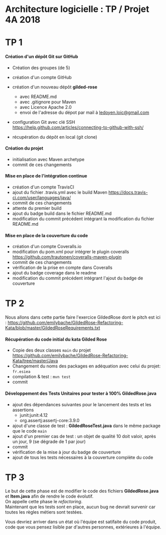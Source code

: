 # Architecture logicielle : TP / Projet 4A 2018

# TP 1
#### Création d'un dépôt Git sur GitHub
* Création des groupes (de 5)

* création d'un compte GitHub
* création d'un nouveau dépôt **gilded-rose**
  * avec README.md
  * avec .gitignore pour Maven
  * avec Licence Apache 2.0
  * envoi de l'adresse du dépot par mail à ledoyen.loic@gmail.com
* configuration Git avec clé SSH https://help.github.com/articles/connecting-to-github-with-ssh/
* récupération du dépôt en local (git clone)

#### Création du projet
* initialisation avec Maven archetype
* commit de ces changements

#### Mise en place de l'intégration continue
* création d'un compte TravisCI
* ajout du fichier .travis.yml avec le build Maven https://docs.travis-ci.com/user/languages/java/
* commit de ces changements
* attente du premier build
* ajout du badge build dans le fichier README.md
* modification du commit précédent intégrant la modification du fichier README.md

#### Mise en place de la couverture du code
* création d'un compte Coveralls.io
* modification du pom.xml pour intégrer le plugin coveralls https://github.com/trautonen/coveralls-maven-plugin
* commit de ces changements
* vérification de la prise en compte dans Coveralls
* ajout du badge coverage dans le readme
* modification du commit précédent intégrant l'ajout du badge de couverture

# TP 2

Nous allons dans cette partie faire l'exercice GildedRose dont le pitch est ici : https://github.com/emilybache/GildedRose-Refactoring-Kata/blob/master/GildedRoseRequirements.txt

#### Récupération du code initial du kata Gilded Rose
* Copie des deux classes `main` du projet https://github.com/emilybache/GildedRose-Refactoring-Kata/tree/master/Java
* Changement du noms des packages en adéquation avec celui du projet: `fr.esiea`
* compilation & test : `mvn test`
* commit

#### Développement des Tests Unitaires pour tester à 100% GildedRose.java
* ajout des dépendances suivantes pour le lancement des tests et les assertions
  * junit:junit:4.12
  * org.assertj:assertj-core:3.9.0
* ajout d'une classe de test : **GildedRoseTest.java** dans le même package que le code `main`
* ajout d'un premier cas de test : un objet de qualité 10 doit valoir, après un jour, 9 (se dégrade de 1 par jour)
* commit
* vérification de la mise à jour du badge de couverture
* ajout de tous les tests nécessaires à la couverture complète du code

# TP 3

Le but de cette phase est de modifier le code des fichiers **GildedRose.java** et **Item.java** afin de rendre le code évolutif.  
On appelle cette phase le *refactoring*.  
Maintenant que les tests sont en place, aucun bug ne devrait survenir car toutes les règles métiers sont testées.

Vous devriez arriver dans un état où l'équipe est satifaite du code produit, code que vous pensez lisible par d'autres personnes, extérieures à l'équipe.

